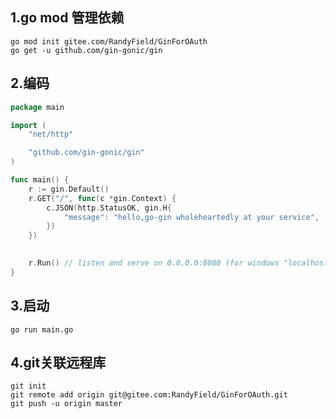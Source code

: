 ## 1.go mod 管理依赖

```shell
go mod init gitee.com/RandyField/GinForOAuth
go get -u github.com/gin-gonic/gin
```

## 2.编码

```go
package main

import (
	"net/http"

	"github.com/gin-gonic/gin"	
)

func main() {
	r := gin.Default()
	r.GET("/", func(c *gin.Context) {
		c.JSON(http.StatusOK, gin.H{
			"message": "hello,go-gin wholeheartedly at your service",
		})
	})

	
	r.Run() // listen and serve on 0.0.0.0:8080 (for windows "localhost:8080")
}
```

## 3.启动

```shell
go run main.go
```

## 4.git关联远程库

```shell
git init
git remote add origin git@gitee.com:RandyField/GinForOAuth.git
git push -u origin master
```



